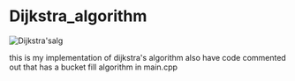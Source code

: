 # Dijkstra_algorithm
![Dijkstra'salg](https://github.com/NedasR/Dijkstra_algorithm/assets/129998724/fd505a1c-afa5-47c7-aadc-6cc8e0aa2a37)

this is my implementation of dijkstra's algorithm also have code commented out that has a bucket fill algorithm in main.cpp
